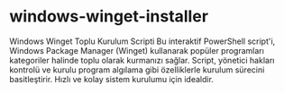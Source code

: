 # windows-winget-installer
Windows Winget Toplu Kurulum Scripti Bu interaktif PowerShell script'i, Windows Package Manager (Winget) kullanarak popüler programları kategoriler halinde toplu olarak kurmanızı sağlar. Script, yönetici hakları kontrolü ve kurulu program algılama gibi özelliklerle kurulum sürecini basitleştirir. Hızlı ve kolay sistem kurulumu için idealdir.
